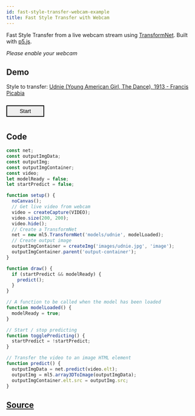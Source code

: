 ```yaml
---
id: fast-style-transfer-webcam-example
title: Fast Style Transfer with Webcam
---
```


Fast Style Transfer from a live webcam stream using [TransformNet](api-TransformNet.md). Built with [p5.js](https://p5js.org/).

*Please enable your webcam*

## Demo

<div class="example">
  <style>
    .example img {
      width: 400px;
      height: 400px;
      -webkit-transform: scaleX(-1);
      transform: scaleX(-1);
    }
    .example button {
      width: 100px;
      height: 30px;
      font-size: 14px;
      border: solid 2px;
      margin: 10px 0;
      cursor: pointer;
    }
    .example button:hover {
      color: white;
      background: #333;
    }
  </style>
  <p>Style to transfer: <a href="https://en.wikipedia.org/wiki/File:Francis_Picabia,_1913,_Udnie_(Young_American_Girl,_The_Dance),_oil_on_canvas,_290_x_300_cm,_Mus%C3%A9e_National_d%E2%80%99Art_Moderne,_Centre_Georges_Pompidou,_Paris..jpg">Udnie (Young American Girl, The Dance), 1913 - Francis Picabia</a></p>
  <div id="input-container"></div>
  <div id="output-container"></div>
  <button onClick="togglePredicting()">Start</button>
</div>

<script src="assets/scripts/example-fast-style-transfer-webcam.js"></script>

## Code

```javascript
const net;
const outputImgData;
const outputImg;
const outputImgContainer;
const video;
let modelReady = false;
let startPredict = false;

function setup() {
  noCanvas();
  // Get live video from webcam
  video = createCapture(VIDEO);
  video.size(200, 200);
  video.hide();
  // Create a TransformNet
  net = new ml5.TransformNet('models/udnie', modelLoaded);
  // Create output image
  outputImgContainer = createImg('images/udnie.jpg', 'image');
  outputImgContainer.parent('output-container');
}

function draw() {
  if (startPredict && modelReady) {
    predict();
  }
}

// A function to be called when the model has been loaded
function modelLoaded() {
  modelReady = true;
}

// Start / stop predicting
function togglePredicting() {
  startPredict = !startPredict;
}

// Transfer the video to an image HTML element
function predict() {
  outputImgData = net.predict(video.elt);
  outputImg = ml5.array3DToImage(outputImgData);
  outputImgContainer.elt.src = outputImg.src;
}

```

## [Source](https://github.com/ITPNYU/ml5/tree/master/examples/fast_style_transfer_mirror)

